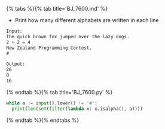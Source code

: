 {% tabs %}{% tab title='BJ_7600.md' %}

* Print how many different alphabets are written in each line

```txt
Input:
The quick brown fox jumped over the lazy dogs.
2 + 2 = 4
New Zealand Programming Contest.
#

Output:
26
0
16
```

{% endtab %}{% tab title='BJ_7600.py' %}

```py
while a := input().lower() != '#':
  print(len(set(filter(lambda x: x.isalpha(), a))))
```

{% endtab %}{% endtabs %}

